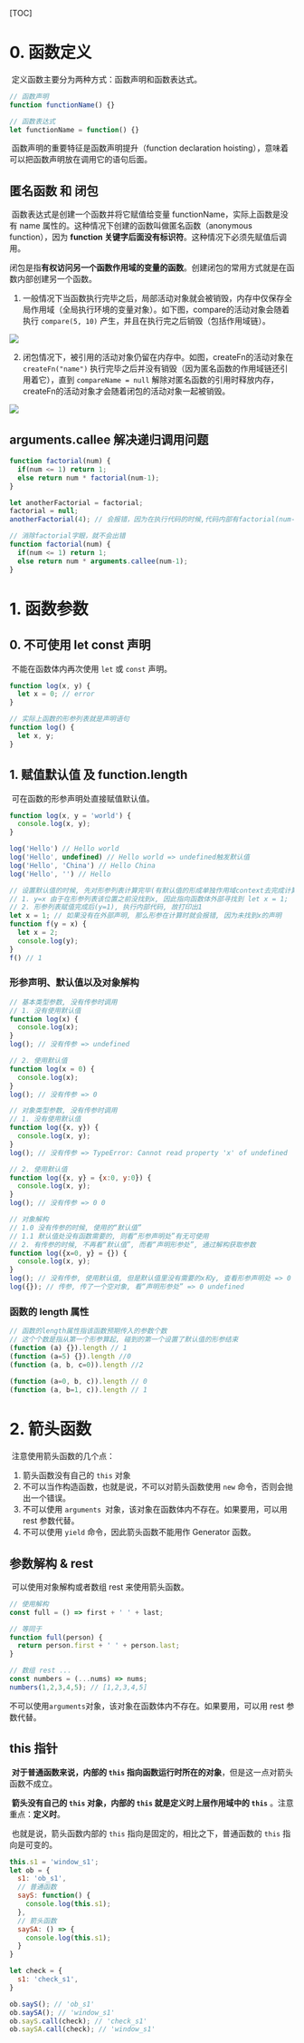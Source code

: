 [TOC]

# 0. 函数定义

​	定义函数主要分为两种方式：函数声明和函数表达式。

```js
// 函数声明
function functionName() {}

// 函数表达式
let functionName = function() {}
```

​	函数声明的重要特征是函数声明提升（function declaration hoisting），意味着可以把函数声明放在调用它的语句后面。

## 匿名函数 和 闭包

​	函数表达式是创建一个函数并将它赋值给变量 functionName，实际上函数是没有 name 属性的。这种情况下创建的函数叫做匿名函数（anonymous function），因为 **function 关键字后面没有标识符**。这种情况下必须先赋值后调用。

​	闭包是指**有权访问另一个函数作用域的变量的函数**。创建闭包的常用方式就是在函数内部创建另一个函数。

1. 一般情况下当函数执行完毕之后，局部活动对象就会被销毁，内存中仅保存全局作用域（全局执行环境的变量对象）。如下图，compare的活动对象会随着执行 `compare(5, 10)` 产生，并且在执行完之后销毁（包括作用域链）。

![](./images/function-normal-lifetime.jpeg)

2. 闭包情况下，被引用的活动对象仍留在内存中。如图，createFn的活动对象在 `createFn("name")` 执行完毕之后并没有销毁（因为匿名函数的作用域链还引用着它），直到 `compareName = null` 解除对匿名函数的引用时释放内存，createFn的活动对象才会随着闭包的活动对象一起被销毁。

![](./images/closure.jpeg)



## arguments.callee 解决递归调用问题

```js
function factorial(num) {
  if(num <= 1) return 1;
  else return num * factorial(num-1);
}

let anotherFactorial = factorial;
factorial = null;
anotherFactorial(4); // 会报错，因为在执行代码的时候,代码内部有factorial(num-1),此时已经为null
```

```js
// 消除factorial字眼，就不会出错
function factorial(num) {
  if(num <= 1) return 1;
  else return num * arguments.callee(num-1);
}
```





# 1. 函数参数

## 0. 不可使用 let const 声明

​	不能在函数体内再次使用 `let` 或 `const` 声明。

```js
function log(x, y) {
  let x = 0; // error
}

// 实际上函数的形参列表就是声明语句
function log() {
  let x, y;
}
```

## 1. 赋值默认值 及 function.length

​	可在函数的形参声明处直接赋值默认值。

```js
function log(x, y = 'world') {
  console.log(x, y);
}

log('Hello') // Hello world
log('Hello', undefined) // Hello world => undefined触发默认值
log('Hello', 'China') // Hello China
log('Hello', '') // Hello

// 设置默认值的时候, 先对形参列表计算完毕(有默认值的形成单独作用域context去完成计算), 后进入函数体内执行
// 1. y=x 由于在形参列表该位置之前没找到x, 因此指向函数体外部寻找到 let x = 1;
// 2. 形参列表赋值完成后(y=1), 执行内部代码, 故打印出1
let x = 1; // 如果没有在外部声明, 那么形参在计算时就会报错, 因为未找到x的声明
function f(y = x) {
  let x = 2;
  console.log(y);
}
f() // 1
```

### 形参声明、默认值以及对象解构

```js
// 基本类型参数, 没有传参时调用
// 1. 没有使用默认值
function log(x) {
  console.log(x);
}
log(); // 没有传参 => undefined

// 2. 使用默认值
function log(x = 0) {
  console.log(x);
}
log(); // 没有传参 => 0
```

```js
// 对象类型参数, 没有传参时调用
// 1. 没有使用默认值
function log({x, y}) {
  console.log(x, y);
}
log(); // 没有传参 => TypeError: Cannot read property 'x' of undefined

// 2. 使用默认值
function log({x, y} = {x:0, y:0}) {
  console.log(x, y);
}
log(); // 没有传参 => 0 0
```

```js
// 对象解构
// 1.0 没有传参的时候, 使用的“默认值”
// 1.1 默认值处没有函数需要的, 则看“形参声明处”有无可使用
// 2. 有传参的时候, 不再看“默认值”, 而看“声明形参处”, 通过解构获取参数
function log({x=0, y} = {}) {
  console.log(x, y);
}
log(); // 没有传参, 使用默认值, 但是默认值里没有需要的x和y, 查看形参声明处 => 0 undefined
log({}); // 传参, 传了一个空对象, 看“声明形参处” => 0 undefined
```

### 函数的 length 属性

```js
// 函数的length属性指该函数预期传入的参数个数
// 这个个数是指从第一个形参算起, 碰到的第一个设置了默认值的形参结束
(function (a) {}).length // 1
(function (a=5) {}).length //0
(function (a, b, c=0)).length //2
 
(function (a=0, b, c)).length // 0
(function (a, b=1, c)).length // 1
```

# 2. 箭头函数

​	注意使用箭头函数的几个点：

1. 箭头函数没有自己的 `this` 对象
2. 不可以当作构造函数，也就是说，不可以对箭头函数使用 `new` 命令，否则会抛出一个错误。
3. 不可以使用 `arguments `对象，该对象在函数体内不存在。如果要用，可以用 rest 参数代替。
4. 不可以使用 `yield` 命令，因此箭头函数不能用作 Generator 函数。

## 参数解构 & rest

​	可以使用对象解构或者数组 rest 来使用箭头函数。

```js
// 使用解构
const full = () => first + ' ' + last;

// 等同于
function full(person) {
  return person.first + ' ' + person.last;
}
```

```js
// 数组 rest ...
const numbers = (...nums) => nums;
numbers(1,2,3,4,5); // [1,2,3,4,5]
```

​	不可以使用`arguments`对象，该对象在函数体内不存在。如果要用，可以用 rest 参数代替。

## this 指针

​	**对于普通函数来说，内部的 `this` 指向函数运行时所在的对象**，但是这一点对箭头函数不成立。

​	**箭头没有自己的 `this` 对象，内部的 `this` 就是定义时上层作用域中的 `this`** 。注意重点：**定义时**。

​	也就是说，箭头函数内部的 `this` 指向是固定的，相比之下，普通函数的 `this` 指向是可变的。

```js
this.s1 = 'window_s1';
let ob = {
  s1: 'ob_s1',
  // 普通函数
  sayS: function() {
    console.log(this.s1);
  },
  // 箭头函数
  saySA: () => {
    console.log(this.s1);
  }
}

let check = {
  s1: 'check_s1',
}

ob.sayS(); // 'ob_s1'
ob.saySA(); // 'window_s1'
ob.sayS.call(check); // 'check_s1'
ob.saySA.call(check); // 'window_s1'
```

